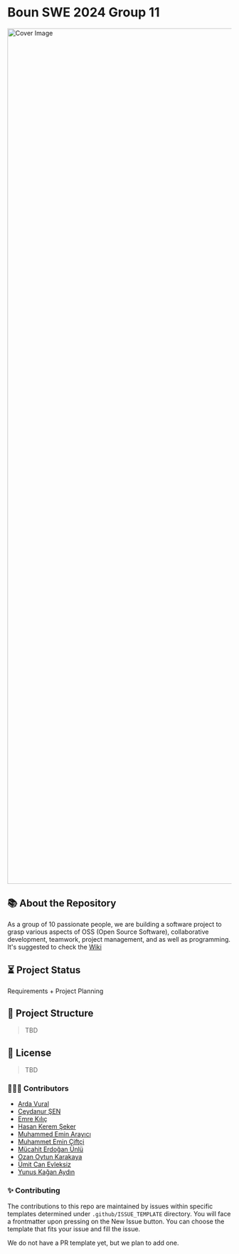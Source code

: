 # Boun SWE 2024 Group 11

<img width="1920" alt="Cover Image" src="https://github.com/bounswe/bounswe2024group11/assets/68506701/a45236b3-c0a7-42be-bbdf-0f9194ead0b5" />

## 📚 About the Repository

As a group of 10 passionate people, we are building a software project to grasp various aspects of OSS (Open Source Software), collaborative development, teamwork, project management, and as well as programming.
It's suggested to check the [Wiki](https://github.com/bounswe/bounswe2024group11/wiki)

## ⏳ Project Status

Requirements + Project Planning

## 🌴 Project Structure

> TBD

## 📜 License

> TBD

### 🧑🏼‍💻 Contributors

- [Arda Vural](https://github.com/bounswe/bounswe2024group11/wiki/Arda-Vural)
- [Ceydanur ŞEN](https://github.com/bounswe/bounswe2024group11/wiki/Ceydanur-%C5%9Een)
- [Emre Kılıç](https://github.com/bounswe/bounswe2024group11/wiki/Emre-Kılıç)
- [Hasan Kerem Şeker](https://github.com/bounswe/bounswe2024group11/wiki/Hasan-Kerem-%C5%9Eeker)
- [Muhammed Emin Arayıcı](https://github.com/bounswe/bounswe2024group11/wiki/Muhammed-Emin-Arayıcı)
- [Muhammet Emin Çiftçi](https://github.com/bounswe/bounswe2024group11/wiki/Muhammet-Emin-%C3%87ift%C3%A7i)
- [Mücahit Erdoğan Ünlü](https://github.com/bounswe/bounswe2024group11/wiki/M%C3%BCcahit-Erdo%C4%9Fan-%C3%9Cnl%C3%BC)
- [Ozan Oytun Karakaya](https://github.com/bounswe/bounswe2024group11/wiki/Ozan-Oytun-Karakaya)
- [Ümit Can Evleksiz](https://github.com/bounswe/bounswe2024group11/wiki/%C3%9Cmit-Can-Evleksiz)
- [Yunus Kağan Aydın](https://github.com/bounswe/bounswe2024group11/wiki/Yunus-Ka%C4%9Fan-Ayd%C4%B1n)

### ✨ Contributing

The contributions to this repo are maintained by issues within specific templates determined under `.github/ISSUE_TEMPLATE` directory. You will face a frontmatter upon pressing on the New Issue button. You can choose the template that fits your issue and fill the issue.

We do not have a PR template yet, but we plan to add one.

